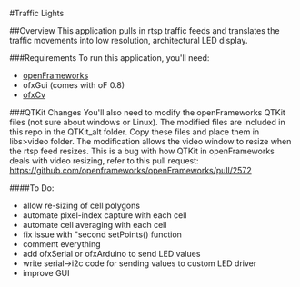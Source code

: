 #Traffic Lights

##Overview
This application pulls in rtsp traffic feeds and translates the traffic movements into low resolution, architectural LED display. 

###Requirements
To run this application, you'll need:
- [openFrameworks](http://www.openframeworks.cc/)
- ofxGui (comes with oF 0.8) 
- [ofxCv](https://github.com/kylemcdonald/ofxCv)



###QTKit Changes
You'll also need to modify the openFrameworks QTKit files (not sure about windows or Linux).  The modified files are included in this repo in the QTKit_alt folder. Copy these files and place them in libs>video folder.
The modification allows the video window to resize when the rtsp feed resizes. This is a bug with how QTKit in openFrameworks deals with video resizing, refer to this pull request: https://github.com/openframeworks/openFrameworks/pull/2572


####To Do:
- allow re-sizing of cell polygons
- automate pixel-index capture with each cell
- automate cell averaging with each cell
- fix issue with "second setPoints() function
- comment everything
- add ofxSerial or ofxArduino to send LED values
- write serial->i2c code for sending values to custom LED driver
- improve GUI
